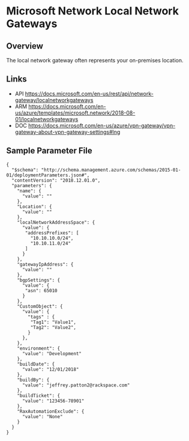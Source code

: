 # Microsoft Network Local Network Gateways

## Overview
The local network gateway often represents your on-premises location.

## Links
- API https://docs.microsoft.com/en-us/rest/api/network-gateway/localnetworkgateways
- ARM https://docs.microsoft.com/en-us/azure/templates/microsoft.network/2018-08-01/localnetworkgateways
- DOC https://docs.microsoft.com/en-us/azure/vpn-gateway/vpn-gateway-about-vpn-gateway-settings#lng

## Sample Parameter File
```
{
  "$schema": "http://schema.management.azure.com/schemas/2015-01-01/deploymentParameters.json#",
  "contentVersion": "2018.12.01.0",
  "parameters": {
    "name": {
      "value": ""
    },
    "Location": {
      "value": ""
    },
    "localNetworkAddressSpace": {
      "value": {
       "addressPrefixes": [
         "10.10.10.0/24",
         "10.10.11.0/24"
       ]
      }
    },
    "gatewayIpAddress": {
      "value": ""
    },
    "bgpSettings": {
      "value": {
       "asn": 65010
      }
    },
    "CustomObject": {
      "value": {
        "tags" : {
         "Tag1": "Value1",
         "Tag2": "Value2",
        }
      },
    },
    "environment": {
      "value": "Development"
    },
    "buildDate": {
      "value": "12/01/2018"
    },
    "buildBy": {
      "value": "jeffrey.patton2@rackspace.com"
    },
    "buildTicket": {
      "value": "123456-78901"
    },
    "RaxAutomationExclude": {
      "value": "None"
    }
  }
}
```